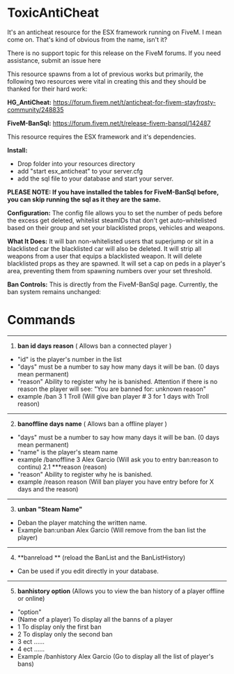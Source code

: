 # ToxicAntiCheat
It's an anticheat resource for the ESX framework running on FiveM.  I mean come on.  That's kind of obvious from the name, isn't it?

There is no support topic for this release on the FiveM forums.  If you need assistance, submit an issue here 

This resource spawns from a lot of previous works but primarily, the following two resources were vital in creating this and they should be thanked for their hard work:

**HG_AntiCheat:** https://forum.fivem.net/t/anticheat-for-fivem-stayfrosty-community/248835

**FiveM-BanSql:** https://forum.fivem.net/t/release-fivem-bansql/142487

This resource requires the ESX framework and it's dependencies.

**Install:** 
* Drop folder into your resources directory 
* add "start esx_anticheat" to your server.cfg
* add the sql file to your database and start your server.

**PLEASE NOTE: If you have installed the tables for FiveM-BanSql before, you can skip running the sql as it they are the same.**

**Configuration:**  The config file allows you to set the number of peds before the excess get deleted, whitelist steamIDs that don't get auto-whitelisted based on their group and set your blacklisted props, vehicles and weapons.

**What It Does:**  It will ban non-whitelisted users that superjump or sit in a blacklisted car the blacklisted car will also be deleted.  It will strip all weapons from a user that equips a blacklisted weapon. It will delete blacklisted props as they are spawned.  It will set a cap on peds in a player's area, preventing them from spawning numbers over your set threshold.

**Ban Controls:**  This is directly from the FiveM-BanSql page.  Currently, the ban system remains unchanged:

# Commands
___
1. **ban id days reason** (	Allows ban a connected player	)
 - "id" is the player's number in the list
 - "days" must be a number to say how many days it will be ban. (0 days mean permanent)
 - "reason" Ability to register why he is banished. Attention if there is no reason the player will see: "You are banned for: unknown reason"
 - example /ban 3 1 Troll (Will give ban player # 3 for 1 days with Troll reason)
___
2. **banoffline days name** (	   Allows ban a offline player	  )
 - "days" must be a number to say how many days it will be ban. (0 days mean permanent)
 - "name" is the player's steam name
 - example /banoffline 3 Alex Garcio (Will ask you to entry ban:reason to continu)
2.1 ***reason (reason)
 - "reason" Ability to register why he is banished.
 - example /reason reason (Will ban player you have entry before for X days and the reason)
___
3. **unban "Steam Name"**
 - Deban the player matching the written name.
 - Example ban:unban Alex Garcio (Will remove from the ban list the player)
___
4. **banreload ** (reload the BanList and the BanListHistory)
  - Can be used if you edit directly in your database.
___
5. **banhistory option** (Allows you to view the ban history of a player offline or online)
- "option"
- (Name of a player) To display all the banns of a player
- 1 To display only the first ban
- 2 To display only the second ban
- 3 ect ......
- 4 ect ......
- Example /banhistory Alex Garcio (Go to display all the list of player's bans)